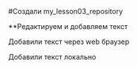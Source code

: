 ﻿#Создали my_lesson03_repository

**Редактируем и добавляем текст

Добавили текст через web браузер

Добавили текст локально